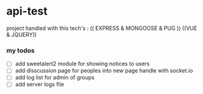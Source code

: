 # api-test

project handled with this tech's : (( EXPRESS & MONGOOSE & PUG )) ((VUE & JQUERY))


### my todos
- [ ] add sweetalert2 module for showing notices to users
- [ ] add disscussion page for peoples into new page handle with socket.io
- [ ] add log list for admin of groups 
- [ ] add server logs file
